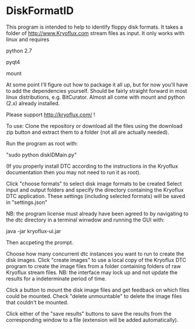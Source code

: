 # DiskFormatID

This program is intended to help to identify floppy disk formats.  It takes a folder of http://www.Kryoflux.com stream files as input. It only works with linux and requires

python 2.7

pyqt4

mount

At some point I'll figure out how to package it all up, but for now you'll have to add the dependencies yourself. Should be fairly straight forward in most linux distributions, e.g. BitCurator. Almost all come with mount and python (2.x) already installed. 


Please support http://kryoflux.com/ !

To use:
Clone the repository or download all the files using the download zip button and extract them to a folder (not all are actually needed).

Run the program as root with:

"sudo python diskIDMain.py"

(If you properly install DTC according to the instructions in the Kryoflux documentation then you may not need to run it as root).

Click "choose formats" to select disk image formats to be created
Select input and output folders and specify the directory containing the Kryoflux DTC application. These settings (including selected formats) will be saved in "settings.json" 

NB: the program license must already have been agreed to by navigating to the dtc directory in a terminal winwdow and running the GUI with:

java -jar kryoflux-ui.jar

Then accpeting the prompt.

Choose how many concurrent dtc instances you want to run to create the disk images.
Click "create images" to use a local copy of the Kryoflux DTC program to create the image files from a folder containing folders of raw Kryoflux stream files. NB: the interface may lock up and not update the results for a indeterminate period of time. 

Click a button to mount the disk image files and get feedback on which files could be mounted. Check "delete unmountable" to delete the image files that couldn't be mounted. 

Click either of the "save results" buttons to save the results from the corresponding window to a file (extension will be added automatically). 

